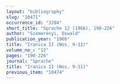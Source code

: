 ```yaml
---
layout: "bibliography"
slug: "10471"
occurrence_id: "3204"
short_title: "Sprache 12 (1966), 190-226"
author: "Szemerényi, Oswald"
publication_year: "1966"
title: "Iranica II (Nos. 9-31)"
volume_no_: "12"
pages: "190-226"
journal: "Sprache"
title: "Iranica II (Nos. 9-31)"
previous_item: "10474"
---
```

